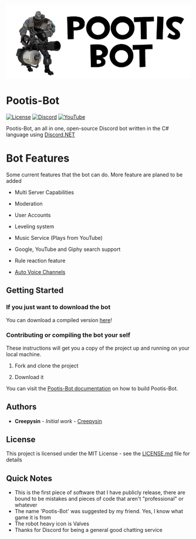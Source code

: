 ![Pootis-Bot Icon](icon.jpg)

# Pootis-Bot 

[![License](https://img.shields.io/github/license/creepysin/Pootis-Bot.svg?style=flat-square)](https://github.com/Creepysin/Pootis-Bot/blob/master/LICENSE.md) [![Discord](https://img.shields.io/badge/Discord-Creepysin-7289da.svg?style=flat-square&logo=discord)](https://discord.creepysin.com) [![YouTube](https://img.shields.io/badge/Youtube-Creepysin-red.svg?style=flat-square&logo=youtube)](https://www.youtube.com/Creepysin)

Pootis-Bot, an all in one, open-source Discord bot written in the C# language using [Discord.NET](https://github.com/RogueException/Discord.Net)

# Bot Features

Some current features that the bot can do. More feature are planed to be added

- Multi Server Capabilities

- Moderation 

- User Accounts

- Leveling system

- Music Service (Plays from YouTube)

- Google, YouTube and Giphy search support

- Rule reaction feature

- [Auto Voice Channels](https://pootis-bot.creepysin.com/server-setup/auto-vc/)

## Getting Started

### If you just want to download the bot

You can download a compiled version [here](https://pootis-bot.creepysin.com/download/all)!

### Contributing or compiling the bot your self

These instructions will get you a copy of the project up and running on your local machine.

1. Fork and clone the project

2. Download it

You can visit the [Pootis-Bot documentation](https://pootis-bot.creepysin.com/dev/building/) on how to build Pootis-Bot.

## Authors

* **Creepysin** - *Initial work* - [Creepysin](https://github.com/Creepysin)

## License

This project is licensed under the MIT License - see the [LICENSE.md](https://github.com/Creepysin/Pootis-Bot/blob/master/LICENSE.md) file for details

## Quick Notes

* This is the first piece of software that I have publicly release, there are bound to be mistakes and pieces of code that aren't "professional" or whatever
* The name 'Pootis-Bot' was suggested by my friend. Yes, I know what game it is from
* The robot heavy icon is Valves
* Thanks for Discord for being a general good chatting service

